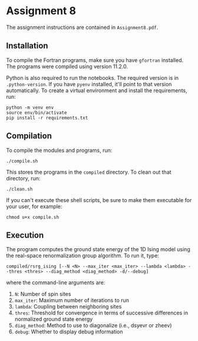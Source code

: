 # Assignment 8

The assignment instructions are contained in `Assignment8.pdf`.

## Installation

To compile the Fortran programs, make sure you have `gfortran` installed. The programs were compiled using version 11.2.0.

Python is also required to run the notebooks. The required version is in `.python-version`. If you have `pyenv`
installed, it'll point to that version automatically. To create a virtual environment and install the requirements, run:

```
python -m venv env
source env/bin/activate
pip install -r requirements.txt
```

## Compilation

To compile the modules and programs, run:

```
./compile.sh
```

This stores the programs in the `compiled` directory. To clean out that directory, run:

```
./clean.sh
```

If you can't execute these shell scripts, be sure to make them executable for your user, for example:

```
chmod u+x compile.sh
```

## Execution

The program computes the ground state energy of the 1D Ising model using the real-space renormalization group algorithm. 
To run it, type:

```
compiled/rsrg_ising [--N <N> --max_iter <max_iter> --lambda <lambda> --thres <thres> --diag_method <diag_method> -d/--debug]
```

where the command-line arguments are:

1. `N`: Number of spin sites
2. `max_iter`: Maximum number of iterations to run
3. `lambda`: Coupling between neighboring sites
4. `thres`: Threshold for convergence in terms of successive differences in normalized ground state energy
5. `diag_method`: Method to use to diagonalize (i.e., dsyevr or zheev)
6. `debug`: Whether to display debug information
